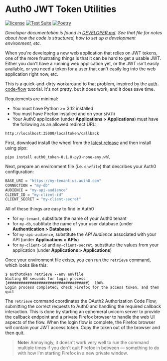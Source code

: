 # Auth0 JWT Token Utilities

[![license](https://img.shields.io/pypi/l/auth0-token.svg)](https://github.com/pronovic/auth0-token/blob/master/LICENSE)
[![Test Suite](https://github.com/pronovic/auth0-token/workflows/Test%20Suite/badge.svg)](https://github.com/auth0-token/actions?query=workflow%3A%22Test+Suite%22)
[![Poetry](https://img.shields.io/endpoint?url=https://python-poetry.org/badge/v0.json)](https://python-poetry.org/)

_Developer documentation is found in [DEVELOPER.md](DEVELOPER.md).  See that
file for notes about how the code is structured, how to set up a development
environment, etc._

When you're developing a new web application that relies on JWT tokens, one of
the more frustrating things is that it can be hard to get a usable JWT.  Either
you don't have a running web application yet, or the JWT isn't easily
available, or you need a token for a user that can't easily log into the web
application right now, etc.

This is a quick-and-dirty workaround to that problem, inspired by
the [auth-code-flow](https://pypi.org/project/auth-code-flow/0.2.0/) tutorial.
It's not pretty, but it does work, and it does save time.

Requiements are minimal:

- You must have Python >= 3.12 installed
- You must have Firefox installed and on your `$PATH`
- Your Auth0 application (under **Applications > Applications**) must have the following as an allowed redirect URL:

```
http://localhost:35000/localtoken/callback
```

First, download install the wheel from the [latest release](https://github.com/pronovic/auth0-token/releases/latest)
and then install using pipx:

```
pipx install auth0_token-0.1.0-py3-none-any.whl
```

Next, prepare an environment file (i.e. `envfile`) that describes your Auth0 configuration:

```bash
BASE_URI = "https://my-tenant.us.auth0.com"
CONNECTION = "my-db"
AUDIENCE = "my-api-audience"
CLIENT_ID = "my-client-id"
CLIENT_SECRET = "my-client-secret"
```

All of these things are easy to find in Auth0

- for `my-tenant`, substitute the name of your Auth0 tenant
- for `my-db`, subtitute the name of your user database (under **Authentication > Database**)
- for `my-api-audience`, substitute the _API Audience_ associated with your API (under **Applications > APIs**)
- for `my-client-id` and `my-client-secret`, substitute the values from your application (under **Applications > Applications**)

Once your environment file exists, you can run the `retrieve` command, which looks
like this:

```
$ auth0token retrieve --env envfile
Waiting 60 seconds for login process  [####################################]  100%          
Login process completed; check Firefox for the access token, and then quit
```

The `retrieve` command coordinates the OAuth2 Authorization Code Flow,
submitting the correct requests to Auth0 and handling the required callback
interaction.  This is done by starting an ephemeral uvicorn server to provide
the callback endpoint and a private Firefox browser to handle the web UI
aspects of the flow.  When the login flow is complete, the Firefox browser will
contain your JWT access token.  Copy the token out of the browser and then
quit.

> **Note:** Annoyingly, it doesn't work very well to run the command multiple
> times if you don't quit Firefox in between &mdash; something to do with how
> I'm starting Firefox in a new private window.
